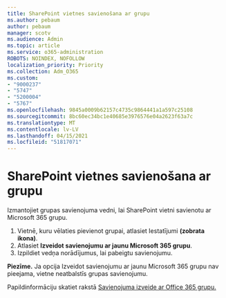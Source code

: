 ```yaml
---
title: SharePoint vietnes savienošana ar grupu
ms.author: pebaum
author: pebaum
manager: scotv
ms.audience: Admin
ms.topic: article
ms.service: o365-administration
ROBOTS: NOINDEX, NOFOLLOW
localization_priority: Priority
ms.collection: Adm_O365
ms.custom:
- "9000237"
- "5747"
- "5200004"
- "5767"
ms.openlocfilehash: 9845a0009b62157c4735c9864441a1a597c25108
ms.sourcegitcommit: 8bc60ec34bc1e40685e3976576e04a2623f63a7c
ms.translationtype: MT
ms.contentlocale: lv-LV
ms.lasthandoff: 04/15/2021
ms.locfileid: "51817071"
---
```

# <a name="connect-a-sharepoint-site-to-a-group"></a>SharePoint vietnes savienošana ar grupu

Izmantojiet grupas savienojuma vedni, lai SharePoint vietni savienotu ar Microsoft 365 grupu.

1. Vietnē, kuru vēlaties pievienot grupai, atlasiet Iestatījumi  **(zobrata ikona)**.
2. Atlasiet  **Izveidot savienojumu ar jaunu Microsoft 365 grupu**.
3. Izpildiet vedņa norādījumus, lai pabeigtu savienojumu.

**Piezīme.**  Ja opcija Izveidot savienojumu ar jaunu Microsoft 365 grupu nav pieejama, vietne neatbalstīs grupas savienojumu.

Papildinformāciju skatiet rakstā [Savienojuma izveide ar Office 365 grupu.](https://docs.microsoft.com/sharepoint/dev/transform/modernize-connect-to-office365-group)